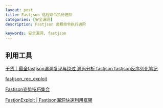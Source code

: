 ```yaml
---
layout: post
title: Fastjson 远程命令执行进阶
categories: [安全漏洞]
description: Fastjson 远程命令执行进阶

keywords: 安全漏洞, fastjson
---
```




## 利用工具

[干货｜最全fastjson漏洞复现与绕过
](https://cloud.tencent.com/developer/article/1974944)
[源码分析 fastjson 
](https://www.cnblogs.com/nice0e3/p/14601670.html#fastjson%E6%A6%82%E8%BF%B0)
[fastjson反序列化笔记
](https://apsry.github.io/2022/03/10/fastjson/)

[fastjson_rec_exploit](https://github.com/mrknow001/fastjson_rec_exploit)

[Fastjson姿势技巧集合](https://github.com/safe6Sec/Fastjson)



[FastjonExploit | Fastjson漏洞快速利用框架
](https://github.com/c0ny1/FastjsonExploit)